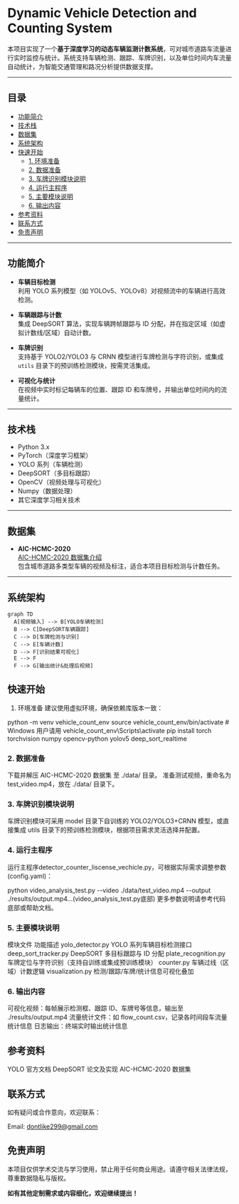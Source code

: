 
# Dynamic Vehicle Detection and Counting System

本项目实现了一个**基于深度学习的动态车辆监测计数系统**，可对城市道路车流量进行实时监控与统计。系统支持车辆检测、跟踪、车牌识别，以及单位时间内车流量自动统计，为智能交通管理和路况分析提供数据支撑。

---

## 目录

- [功能简介](#功能简介)
- [技术栈](#技术栈)
- [数据集](#数据集)
- [系统架构](#系统架构)
- [快速开始](#快速开始)
  - [1. 环境准备](#1-环境准备)
  - [2. 数据准备](#2-数据准备)
  - [3. 车牌识别模块说明](#3-车牌识别模块说明)
  - [4. 运行主程序](#4-运行主程序)
  - [5. 主要模块说明](#5-主要模块说明)
  - [6. 输出内容](#6-输出内容)
- [参考资料](#参考资料)
- [联系方式](#联系方式)
- [免责声明](#免责声明)

---

## 功能简介

- **车辆目标检测**  
  利用 YOLO 系列模型（如 YOLOv5、YOLOv8）对视频流中的车辆进行高效检测。

- **车辆跟踪与计数**  
  集成 DeepSORT 算法，实现车辆跨帧跟踪与 ID 分配，并在指定区域（如虚拟计数线/区域）自动计数。

- **车牌识别**  
  支持基于 YOLO2/YOLO3 与 CRNN 模型进行车牌检测与字符识别，或集成 `utils` 目录下的预训练检测模块，按需灵活集成。

- **可视化与统计**  
  在视频中实时标记每辆车的位置、跟踪 ID 和车牌号，并输出单位时间内的流量统计。

---

## 技术栈

- Python 3.x
- PyTorch（深度学习框架）
- YOLO 系列（车辆检测）
- DeepSORT（多目标跟踪）
- OpenCV（视频处理与可视化）
- Numpy（数据处理）
- 其它深度学习相关技术

---

## 数据集

- **AIC-HCMC-2020**  
  [AIC-HCMC-2020 数据集介绍](https://www.aicitychallenge.org/2020-data-set/)  
  包含城市道路多类型车辆的视频及标注，适合本项目目标检测与计数任务。

---

## 系统架构

```mermaid
graph TD
  A[视频输入] --> B[YOLO车辆检测]
  B --> C[DeepSORT车辆跟踪]
  C --> D[车牌检测与识别]
  C --> E[车辆计数]
  D --> F[识别结果可视化]
  E --> F
  F --> G[输出统计&处理后视频]
```
## 快速开始
  1. 环境准备
  建议使用虚拟环境，确保依赖库版本一致：



python -m venv vehicle_count_env
source vehicle_count_env/bin/activate  # Windows 用户请用 vehicle_count_env\Scripts\activate
pip install torch torchvision numpy opencv-python yolov5 deep_sort_realtime

### 2. 数据准备
下载并解压 AIC-HCMC-2020 数据集 至 ./data/ 目录。
准备测试视频，重命名为 test_video.mp4，放在 ./data/ 目录下。

### 3. 车牌识别模块说明
车牌识别模块可采用 model 目录下自训练的 YOLO2/YOLO3+CRNN 模型，或直接集成 utils 目录下的预训练检测模块，根据项目需求灵活选择并配置。

###  4. 运行主程序
运行主程序detector_counter_liscense_vechicle.py，可根据实际需求调整参数(config.yaml)：


python video_analysis_test.py --video ./data/test_video.mp4 --output ./results/output.mp4...(video_analysis_test.py底部)
更多参数说明请参考代码底部或帮助文档。

###  5. 主要模块说明
模块文件	功能描述
yolo_detector.py	YOLO 系列车辆目标检测接口
deep_sort_tracker.py	DeepSORT 多目标跟踪与 ID 分配
plate_recognition.py	车牌定位与字符识别（支持自训练或集成预训练模块）
counter.py	车辆过线（区域）计数逻辑
visualization.py	检测/跟踪/车牌/统计信息可视化叠加
###  6. 输出内容
可视化视频：每帧展示检测框、跟踪 ID、车牌号等信息，输出至 ./results/output.mp4
流量统计文件：如 flow_count.csv，记录各时间段车流量统计信息
日志输出：终端实时输出统计信息

## 参考资料
YOLO 官方文档
DeepSORT 论文及实现
AIC-HCMC-2020 数据集

## 联系方式
如有疑问或合作意向，欢迎联系：

Email: dontlike299@gmail.com

##  免责声明
本项目仅供学术交流与学习使用，禁止用于任何商业用途。请遵守相关法律法规，尊重数据隐私与版权。


**如有其他定制需求或内容细化，欢迎继续提出！**
